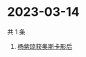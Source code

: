 # 2023-03-14

共 1 条

<!-- BEGIN -->
<!-- 最后更新时间 Tue Mar 14 2023 03:06:22 GMT+0800 (China Standard Time) -->

1. [杨紫琼获奥斯卡影后](https://www.zhihu.com/search?q=杨紫琼获奥斯卡影后)

<!-- END -->
